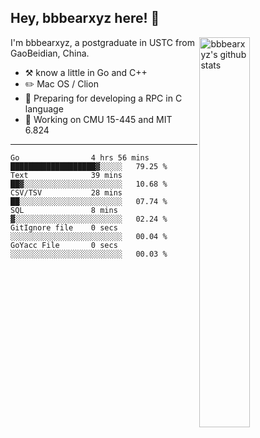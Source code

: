 ## Hey, bbbearxyz here! :wave:

<img align="right" alt="bbbearxyz's github stats" width="40%" src="https://github-readme-stats.vercel.app/api?username=bbbearxyz&show_icons=true">

I'm bbbearxyz, a postgraduate in USTC from GaoBeidian, China.

-   :hammer_and_pick:    know a little in Go and C++
-   :pencil2: Mac OS / Clion
-   :seedling: Preparing for developing a RPC in C language 
-   :thinking: Working on CMU 15-445 and MIT 6.824
---
<!--START_SECTION:waka-->

```text
Go                4 hrs 56 mins   ███████████████████▓░░░░░   79.25 %
Text              39 mins         ██▓░░░░░░░░░░░░░░░░░░░░░░   10.68 %
CSV/TSV           28 mins         ██░░░░░░░░░░░░░░░░░░░░░░░   07.74 %
SQL               8 mins          ▓░░░░░░░░░░░░░░░░░░░░░░░░   02.24 %
GitIgnore file    0 secs          ░░░░░░░░░░░░░░░░░░░░░░░░░   00.04 %
GoYacc File       0 secs          ░░░░░░░░░░░░░░░░░░░░░░░░░   00.03 %
```

<!--END_SECTION:waka-->
